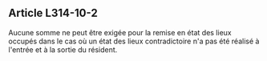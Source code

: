 ## Article L314-10-2


Aucune somme ne peut être exigée pour la remise en état des lieux occupés dans le cas où un état des lieux
contradictoire n'a pas été réalisé à l'entrée et à la sortie du résident.

